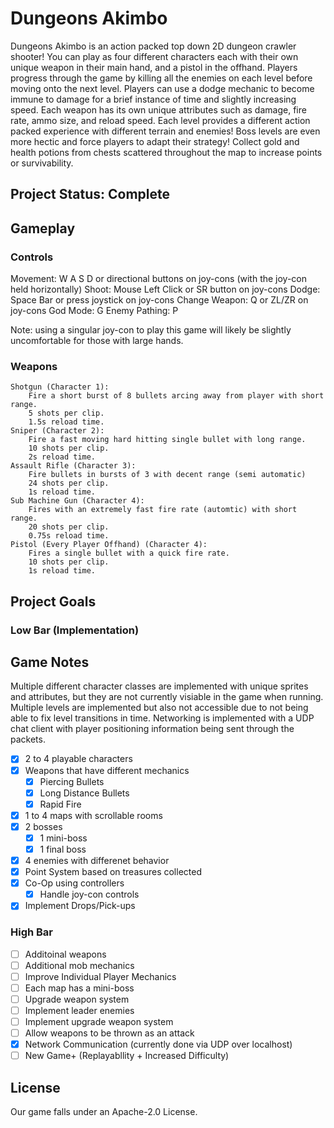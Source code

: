 # Dungeons Akimbo
Dungeons Akimbo is an action packed top down 2D dungeon crawler shooter! You can play as
four different characters each with their own unique weapon in their main hand, and a pistol
in the offhand. Players progress through the game by killing all the enemies on each level
before moving onto the next level. Players can use a dodge mechanic to become immune to damage
for a brief instance of time and slightly increasing speed. Each weapon has its own unique attributes 
such as damage, fire rate, ammo size, and reload speed. Each level provides a different action packed experience 
with different terrain and enemies! Boss levels are even more hectic and force players to adapt
their strategy! Collect gold and health potions from chests scattered throughout the map to
increase points or survivability.


## Project Status: Complete

## Gameplay

### Controls
Movement: W A S D or directional buttons on joy-cons (with the joy-con held horizontally)
Shoot: Mouse Left Click or SR button on joy-cons
Dodge: Space Bar or press joystick on joy-cons
Change Weapon: Q or ZL/ZR on joy-cons
God Mode: G
Enemy Pathing: P

Note: using a singular joy-con to play this game will likely be slightly uncomfortable for those with large hands.

### Weapons
	Shotgun (Character 1):
		Fire a short burst of 8 bullets arcing away from player with short range.
		5 shots per clip.
		1.5s reload time.
	Sniper (Character 2):
		Fire a fast moving hard hitting single bullet with long range.
		10 shots per clip.
		2s reload time.
	Assault Rifle (Character 3):
		Fire bullets in bursts of 3 with decent range (semi automatic)
		24 shots per clip.
		1s reload time.
	Sub Machine Gun (Character 4):
		Fires with an extremely fast fire rate (automtic) with short range.
		20 shots per clip.
		0.75s reload time.
	Pistol (Every Player Offhand) (Character 4):
		Fires a single bullet with a quick fire rate.
		10 shots per clip.
		1s reload time.

## Project Goals

### Low Bar (Implementation)

## Game Notes
Multiple different character classes are implemented with unique sprites and attributes, but they are not currently visiable in the game when running. 
Multiple levels are implemented but also not accessible due to not being able to fix level transitions in time.
Networking is implemented with a UDP chat client with player positioning information being sent through the packets.

- [x] 2 to 4 playable characters
- [x] Weapons that have different mechanics
    - [x] Piercing Bullets
    - [x] Long Distance Bullets
    - [x] Rapid Fire
- [x] 1 to 4 maps with scrollable rooms
- [x] 2 bosses
    - [x] 1 mini-boss
    - [x] 1 final boss
- [x] 4 enemies with differenet behavior
- [x] Point System based on treasures collected
- [x] Co-Op using controllers
    - [x] Handle joy-con controls
- [x] Implement Drops/Pick-ups

### High Bar
- [ ] Additoinal weapons
- [ ] Additional mob mechanics
- [ ] Improve Individual Player Mechanics
- [ ] Each map has a mini-boss
- [ ] Upgrade weapon system
- [ ] Implement leader enemies
- [ ] Implement upgrade weapon system
- [ ] Allow weapons to be thrown as an attack
- [x] Network Communication (currently done via UDP over localhost)
- [ ] New Game+ (Replayabllity + Increased Difficulty)

## License
Our game falls under an Apache-2.0 License.
